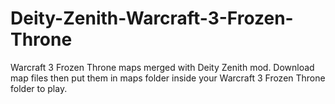 # Deity-Zenith-Warcraft-3-Frozen-Throne
Warcraft 3 Frozen Throne maps merged with Deity Zenith mod. Download map files then put them in maps folder inside your Warcraft 3 Frozen Throne folder to play.
